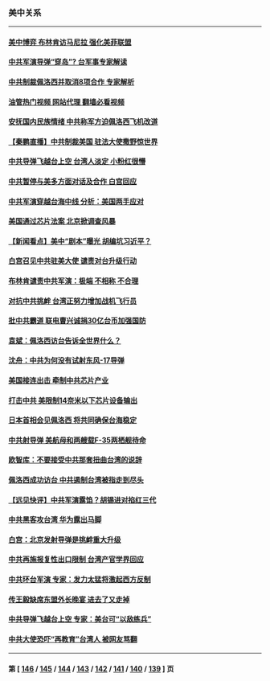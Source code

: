 ### 美中关系
---
#### [美中博弈 布林肯访马尼拉 强化美菲联盟](../../pages/nf1412576/n13796815.md?08061245) 
#### [中共军演导弹“穿岛”? 台军事专家解读](../../pages/nf1412576/n13796734.md?08061245) 
#### [中共制裁佩洛西并取消8项合作 专家解析](../../pages/nf1412576/n13796508.md?08061245) 
#### [油管热门视频 网站代理 翻墙必看视频](http://209.222.30.114:81/youtube.html?08061245)
#### [安抚国内民族情绪 中共称军方迫佩洛西飞机改道](../../pages/nf1412576/n13796600.md?08061245) 
#### [【秦鹏直播】中共制裁美国 驻法大使撒野惊世界](../../pages/nf1412576/n13796673.md?08061245) 
#### [中共导弹飞越台上空 台湾人淡定 小粉红很懵](../../pages/nf1412576/n13796390.md?08061245) 
#### [中共暂停与美多方面对话及合作 白宫回应](../../pages/nf1412576/n13796660.md?08061245) 
#### [中共军演穿越台海中线 分析：美国两手应对](../../pages/nf1412576/n13796383.md?08061245) 
#### [美国通过芯片法案 北京掀调查风暴](../../pages/nf1412576/n13796506.md?08061245) 
#### [【新闻看点】美中“剧本”曝光 胡编坑习近平？](../../pages/nf1412576/n13795860.md?08061245) 
#### [白宫召见中共驻美大使 谴责对台升级行动](../../pages/nf1412576/n13796385.md?08061245) 
#### [布林肯谴责中共军演：极端 不相称 不合理](../../pages/nf1412576/n13796366.md?08061245) 
#### [对抗中共挑衅 台湾正努力增加战机飞行员](../../pages/nf1412576/n13796200.md?08061245) 
#### [批中共霸道 联电曹兴诚捐30亿台币加强国防](../../pages/nf1412576/n13796148.md?08061245) 
#### [袁斌：佩洛西访台告诉全世界什么？](../../pages/nf1412576/n13796224.md?08061245) 
#### [沈舟：中共为何没有试射东风-17导弹](../../pages/nf1412576/n13795986.md?08061245) 
#### [美国接连出击 牵制中共芯片产业](../../pages/nf1412576/n13795971.md?08061245) 
#### [打击中共 美限制14奈米以下芯片设备输出](../../pages/nf1412576/n13795907.md?08061245) 
#### [日本首相会见佩洛西 将共同确保台海稳定](../../pages/nf1412576/n13795983.md?08061245) 
#### [中共射导弹 美航母和两艘载F-35两栖舰待命](../../pages/nf1412576/n13795926.md?08061245) 
#### [欧智库：不要接受中共那套扭曲台湾的说辞](../../pages/nf1412576/n13795852.md?08061245) 
#### [佩洛西成功访台 中共遏制台湾被指走到尽头](../../pages/nf1412576/n13795711.md?08061245) 
#### [【远见快评】中共军演露馅？胡锡进对掐红三代](../../pages/nf1412576/n13795871.md?08061245) 
#### [中共黑客攻台湾 华为露出马脚](../../pages/nf1412576/n13795596.md?08061245) 
#### [白宫：北京发射导弹是挑衅重大升级](../../pages/nf1412576/n13795787.md?08061245) 
#### [中共再施报复性出口限制 台湾产官学界回应](../../pages/nf1412576/n13795779.md?08061245) 
#### [中共环台军演 专家：发力太猛将激起西方反制](../../pages/nf1412576/n13795658.md?08061245) 
#### [传王毅缺席东盟外长晚宴 进去了又走掉](../../pages/nf1412576/n13795674.md?08061245) 
#### [中共导弹飞越台上空 专家：美台可“以敌练兵”](../../pages/nf1412576/n13795497.md?08061245) 
#### [中共大使恐吓“再教育”台湾人 被网友骂翻](../../pages/nf1412576/n13795733.md?08061245) 

---
#### 第 [ [146](./146.md?08061245) / [145](./145.md?08061245) / [144](./144.md?08061245) / [143](./143.md?08061245) / [142](./142.md?08061245) / [141](./141.md?08061245) / [140](./140.md?08061245) / [139](./139.md?08061245) ] 页
